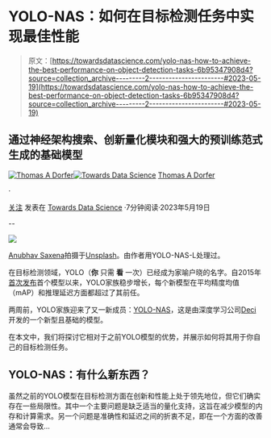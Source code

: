 # YOLO-NAS：如何在目标检测任务中实现最佳性能

> 原文：[https://towardsdatascience.com/yolo-nas-how-to-achieve-the-best-performance-on-object-detection-tasks-6b95347908d4?source=collection_archive---------2-----------------------#2023-05-19](https://towardsdatascience.com/yolo-nas-how-to-achieve-the-best-performance-on-object-detection-tasks-6b95347908d4?source=collection_archive---------2-----------------------#2023-05-19)

## 通过神经架构搜索、创新量化模块和强大的预训练范式生成的基础模型

[](https://thomasdorfer.medium.com/?source=post_page-----6b95347908d4--------------------------------)[![Thomas A Dorfer](../Images/9258a1735cee805f1d9b02e2adf01096.png)](https://thomasdorfer.medium.com/?source=post_page-----6b95347908d4--------------------------------)[](https://towardsdatascience.com/?source=post_page-----6b95347908d4--------------------------------)[![Towards Data Science](../Images/a6ff2676ffcc0c7aad8aaf1d79379785.png)](https://towardsdatascience.com/?source=post_page-----6b95347908d4--------------------------------) [Thomas A Dorfer](https://thomasdorfer.medium.com/?source=post_page-----6b95347908d4--------------------------------)

·

[关注](https://medium.com/m/signin?actionUrl=https%3A%2F%2Fmedium.com%2F_%2Fsubscribe%2Fuser%2F7c54f9b62b90&operation=register&redirect=https%3A%2F%2Ftowardsdatascience.com%2Fyolo-nas-how-to-achieve-the-best-performance-on-object-detection-tasks-6b95347908d4&user=Thomas+A+Dorfer&userId=7c54f9b62b90&source=post_page-7c54f9b62b90----6b95347908d4---------------------post_header-----------) 发表在 [Towards Data Science](https://towardsdatascience.com/?source=post_page-----6b95347908d4--------------------------------) ·7分钟阅读·2023年5月19日[](https://medium.com/m/signin?actionUrl=https%3A%2F%2Fmedium.com%2F_%2Fvote%2Ftowards-data-science%2F6b95347908d4&operation=register&redirect=https%3A%2F%2Ftowardsdatascience.com%2Fyolo-nas-how-to-achieve-the-best-performance-on-object-detection-tasks-6b95347908d4&user=Thomas+A+Dorfer&userId=7c54f9b62b90&source=-----6b95347908d4---------------------clap_footer-----------)

--

[](https://medium.com/m/signin?actionUrl=https%3A%2F%2Fmedium.com%2F_%2Fbookmark%2Fp%2F6b95347908d4&operation=register&redirect=https%3A%2F%2Ftowardsdatascience.com%2Fyolo-nas-how-to-achieve-the-best-performance-on-object-detection-tasks-6b95347908d4&source=-----6b95347908d4---------------------bookmark_footer-----------)![](../Images/25a5a1f2e9fb6454fa899c6b66c2c7b3.png)

[Anubhav Saxena](https://unsplash.com/@anubhav)拍摄于[Unsplash](https://unsplash.com/photos/RA5ntyyDHlw)。由作者用YOLO-NAS-L处理过。

在目标检测领域，YOLO（**你** 只需 **看** 一次）已经成为家喻户晓的名字。自2015年[首次发布](https://arxiv.org/abs/1506.02640)首个模型以来，YOLO家族稳步增长，每个新模型在平均精度均值（mAP）和推理延迟方面都超过了其前任。

两周前，YOLO家族迎来了又一新成员：[YOLO-NAS](https://github.com/Deci-AI/super-gradients/blob/master/YOLONAS.md)，这是由深度学习公司[Deci](https://deci.ai/)开发的一个新型且基础的模型。

在本文中，我们将探讨它相对于之前YOLO模型的优势，并展示如何将其用于你自己的目标检测任务。

## YOLO-NAS：有什么新东西？

虽然之前的YOLO模型在目标检测方面在创新和性能上处于领先地位，但它们确实存在一些局限性。其中一个主要问题是缺乏适当的量化支持，这旨在减少模型的内存和计算需求。另一个问题是准确性和延迟之间的折衷不足，即在一个方面的改善通常会导致...
